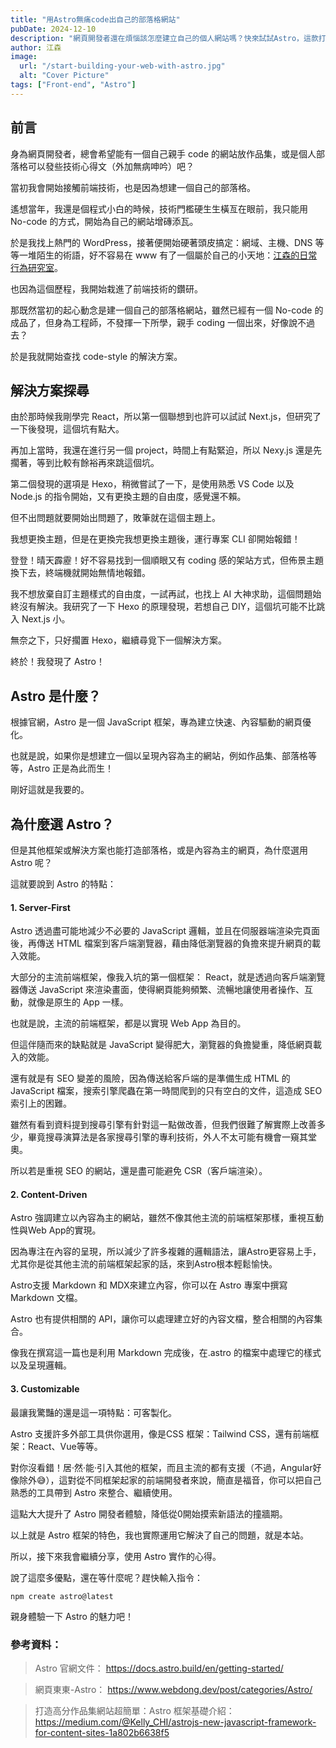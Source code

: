 ```yaml
---
title: "用Astro無痛code出自己的部落格網站"
pubDate: 2024-12-10
description: "網頁開發者還在煩惱該怎麼建立自己的個人網站嗎？快來試試Astro，這款打造個人部落格／作品集的神器吧！"
author: 江森
image:
  url: "/start-building-your-web-with-astro.jpg"
  alt: "Cover Picture"
tags: ["Front-end", "Astro"]
---
```


## 前言

身為網頁開發者，總會希望能有一個自己親手 code 的網站放作品集，或是個人部落格可以發些技術心得文（外加無病呻吟）吧？

當初我會開始接觸前端技術，也是因為想建一個自己的部落格。

遙想當年，我還是個程式小白的時候，技術門檻硬生生橫亙在眼前，我只能用 No-code 的方式，開始為自己的網站增磚添瓦。

於是我找上熱門的 WordPress，接著便開始硬著頭皮搞定：網域、主機、DNS 等等一堆陌生的術語，好不容易在 www 有了一個屬於自己的小天地：[江森的日常行為研究室](https://johnsontseng.com/)。

也因為這個歷程，我開始栽進了前端技術的鑽研。

那既然當初的起心動念是建一個自己的部落格網站，雖然已經有一個 No-code 的成品了，但身為工程師，不發揮一下所學，親手 coding 一個出來，好像說不過去？

於是我就開始查找 code-style 的解決方案。

## 解決方案探尋

由於那時候我剛學完 React，所以第一個聯想到也許可以試試 Next.js，但研究了一下後發現，這個坑有點大。

再加上當時，我還在進行另一個 project，時間上有點緊迫，所以 Nexy.js 還是先擱著，等到比較有餘裕再來跳這個坑。

第二個發現的選項是 Hexo，稍微嘗試了一下，是使用熟悉 VS Code 以及 Node.js 的指令開始，又有更換主題的自由度，感覺還不賴。

但不出問題就要開始出問題了，敗筆就在這個主題上。

我想更換主題，但是在更換完我想更換主題後，運行專案 CLI 卻開始報錯！

登登！晴天霹靂！好不容易找到一個順眼又有 coding 感的架站方式，但佈景主題換下去，終端機就開始無情地報錯。

我不想放棄自訂主題樣式的自由度，一試再試，也找上 AI 大神求助，這個問題始終沒有解決。我研究了一下 Hexo 的原理發現，若想自己 DIY，這個坑可能不比跳入 Next.js 小。

無奈之下，只好擱置 Hexo，繼續尋覓下一個解決方案。

終於！我發現了 Astro！

## Astro 是什麼？

根據官網，Astro 是一個 JavaScript 框架，專為建立快速、內容驅動的網頁優化。

也就是說，如果你是想建立一個以呈現內容為主的網站，例如作品集、部落格等等，Astro 正是為此而生！

剛好這就是我要的。

## 為什麼選 Astro？

但是其他框架或解決方案也能打造部落格，或是內容為主的網頁，為什麼選用 Astro 呢？

這就要說到 Astro 的特點：

#### 1. Server-First

Astro 透過盡可能地減少不必要的 JavaScript 邏輯，並且在伺服器端渲染完頁面後，再傳送 HTML 檔案到客戶端瀏覽器，藉由降低瀏覽器的負擔來提升網頁的載入效能。

大部分的主流前端框架，像我入坑的第一個框架： React，就是透過向客戶端瀏覽器傳送 JavaScript 來渲染畫面，使得網頁能夠頻繁、流暢地讓使用者操作、互動，就像是原生的 App 一樣。

也就是說，主流的前端框架，都是以實現 Web App 為目的。

但這伴隨而來的缺點就是 JavaScript 變得肥大，瀏覽器的負擔變重，降低網頁載入的效能。

還有就是有 SEO 變差的風險，因為傳送給客戶端的是準備生成 HTML 的 JavaScript 檔案，搜索引擎爬蟲在第一時間爬到的只有空白的文件，這造成 SEO 索引上的困難。

雖然有看到資料提到搜尋引擎有針對這一點做改善，但我們很難了解實際上改善多少，畢竟搜尋演算法是各家搜尋引擎的專利技術，外人不太可能有機會一窺其堂奧。

所以若是重視 SEO 的網站，還是盡可能避免 CSR（客戶端渲染）。

#### 2. Content-Driven

Astro 強調建立以內容為主的網站，雖然不像其他主流的前端框架那樣，重視互動性與Web App的實現。

因為專注在內容的呈現，所以減少了許多複雜的邏輯語法，讓Astro更容易上手，尤其你是從其他主流的前端框架起家的話，來到Astro根本輕鬆愉快。

Astro支援 Markdown 和 MDX來建立內容，你可以在 Astro 專案中撰寫 Markdown 文檔。

Astro 也有提供相關的 API，讓你可以處理建立好的內容文檔，整合相關的內容集合。

像我在撰寫這一篇也是利用 Markdown 完成後，在.astro 的檔案中處理它的樣式以及呈現邏輯。

#### 3. Customizable

最讓我驚豔的還是這一項特點：可客製化。

Astro 支援許多外部工具供你選用，像是CSS 框架：Tailwind CSS，還有前端框架：React、Vue等等。

對你沒看錯！居·然·能·引入其他的框架，而且主流的都有支援（不過，Angular好像除外😅），這對從不同框架起家的前端開發者來說，簡直是福音，你可以把自己熟悉的工具帶到 Astro 來整合、繼續使用。

這點大大提升了 Astro 開發者體驗，降低從0開始摸索新語法的撞牆期。

以上就是 Astro 框架的特色，我也實際運用它解決了自己的問題，就是本站。

所以，接下來我會繼續分享，使用 Astro 實作的心得。

說了這麼多優點，還在等什麼呢？趕快輸入指令：

```
npm create astro@latest
```

親身體驗一下 Astro 的魅力吧！

### 參考資料：

> Astro 官網文件：
> https://docs.astro.build/en/getting-started/

> 網頁東東-Astro：
> https://www.webdong.dev/post/categories/Astro/

> 打造高分作品集網站超簡單：Astro 框架基礎介紹：
> https://medium.com/@Kelly_CHI/astrojs-new-javascript-framework-for-content-sites-1a802b6638f5
